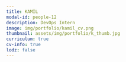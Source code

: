 ```yaml
---
title: KAMIL
modal-id: people-12
description: DevOps Intern
image: img/portfolio/kamil_cv.png
thumbnail: assets/img/portfolio/k_thumb.jpg
curriculum: true
cv-info: true
lodz: false
---
```

